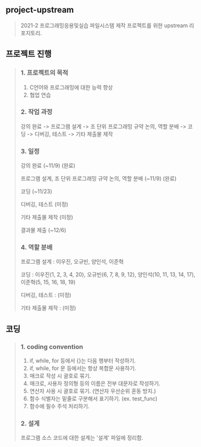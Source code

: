 ## project-upstream
> 2021-2 프로그래밍응용및실습 파일시스템 제작 프로젝트를 위한 upstream 리포지토리.


## 프로젝트 진행
> ### 1. 프로젝트의 목적
> 1. C언어와 프로그래밍에 대한 능력 향상
> 2. 협업 연습
> 
>
> ### 2. 작업 과정
> 강의 완료 -> 프로그램 설계 -> 조 단위 프로그래밍 규약 논의, 역할 분배 -> 코딩 -> 디버깅, 테스트 -> 기타 제출물 제작
>
>
> ### 3. 일정
> 강의 완료 (~11/9) (완료)
> 
> 프로그램 설계, 조 단위 프로그래밍 규약 논의, 역할 분배 (~11/9) (완료)
> 
> 코딩 (~11/23)
> 
> 디버깅, 테스트 (미정)
> 
> 기타 제출물 제작 (미정)
> 
> 결과물 제출 (~12/6)
> 
>
> ### 4. 역할 분배
> 프로그램 설계 : 이우진, 오규빈, 양인석, 이준혁
> 
> 코딩 : 이우진(1, 2, 3, 4, 20), 오규빈(6, 7, 8, 9, 12), 양인석(10, 11, 13, 14, 17), 이준혁(5, 15, 16, 18, 19)
> 
> 디버깅, 테스트 : (미정)
> 
> 기타 제출물 제작 : (미정)


## 코딩
> ### 1. coding convention
> 1. if, while, for 등에서 {}는 다음 행부터 작성하기.
> 2. if, while, for 문 등에서는 항상 복합문 사용하기.
> 3. 매크로 작성 시 괄호로 묶기.
> 4. 매크로, 사용자 정의형 등의 이름은 전부 대문자로 작성하기.
> 5. 연산자 사용 시 괄호로 묶기. (연산자 우선순위 혼동 방지.)
> 6. 함수 식별자는 밑줄로 구분해서 표기하기. (ex. test_func)
> 7. 함수에 필수 주석 처리하기.
>
>
> ### 2. 설계
> 프로그램 소스 코드에 대한 설계는 '설계' 파일에 정리함.
